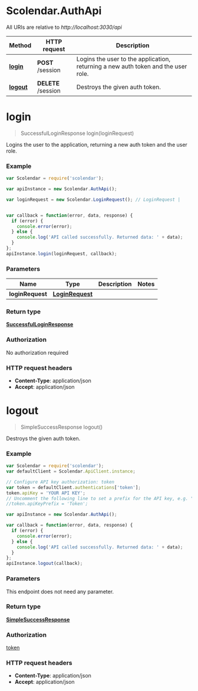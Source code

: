 # Scolendar.AuthApi

All URIs are relative to *http://localhost:3030/api*

Method | HTTP request | Description
------------- | ------------- | -------------
[**login**](AuthApi.md#login) | **POST** /session | Logins the user to the application, returning a new auth token and the user role.
[**logout**](AuthApi.md#logout) | **DELETE** /session | Destroys the given auth token.


<a name="login"></a>
# **login**
> SuccessfulLoginResponse login(loginRequest)

Logins the user to the application, returning a new auth token and the user role.

### Example
```javascript
var Scolendar = require('scolendar');

var apiInstance = new Scolendar.AuthApi();

var loginRequest = new Scolendar.LoginRequest(); // LoginRequest | 


var callback = function(error, data, response) {
  if (error) {
    console.error(error);
  } else {
    console.log('API called successfully. Returned data: ' + data);
  }
};
apiInstance.login(loginRequest, callback);
```

### Parameters

Name | Type | Description  | Notes
------------- | ------------- | ------------- | -------------
 **loginRequest** | [**LoginRequest**](LoginRequest.md)|  | 

### Return type

[**SuccessfulLoginResponse**](SuccessfulLoginResponse.md)

### Authorization

No authorization required

### HTTP request headers

 - **Content-Type**: application/json
 - **Accept**: application/json

<a name="logout"></a>
# **logout**
> SimpleSuccessResponse logout()

Destroys the given auth token.

### Example
```javascript
var Scolendar = require('scolendar');
var defaultClient = Scolendar.ApiClient.instance;

// Configure API key authorization: token
var token = defaultClient.authentications['token'];
token.apiKey = 'YOUR API KEY';
// Uncomment the following line to set a prefix for the API key, e.g. "Token" (defaults to null)
//token.apiKeyPrefix = 'Token';

var apiInstance = new Scolendar.AuthApi();

var callback = function(error, data, response) {
  if (error) {
    console.error(error);
  } else {
    console.log('API called successfully. Returned data: ' + data);
  }
};
apiInstance.logout(callback);
```

### Parameters
This endpoint does not need any parameter.

### Return type

[**SimpleSuccessResponse**](SimpleSuccessResponse.md)

### Authorization

[token](../README.md#token)

### HTTP request headers

 - **Content-Type**: application/json
 - **Accept**: application/json


